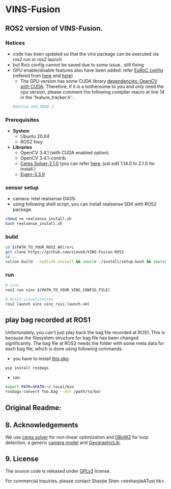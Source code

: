 # VINS-Fusion

## ROS2 version of VINS-Fusion.

### Notices
- code has been updated so that the vins package can be executed via ros2 run or ros2 launch
- but Rviz config cannot be saved due to some issue.. still fixing
- GPU enable/disable features also have been added: refer [EuRoC config](https://github.com/zinuok/VINS-Fusion-ROS2/blob/main/config/euroc/euroc_stereo_imu_config.yaml#L19-L21) (refered from [here](https://github.com/pjrambo/VINS-Fusion-gpu) and [here](https://github.com/pjrambo/VINS-Fusion-gpu/issues/33#issuecomment-1097642597))
  - The GPU version has some CUDA library [dependencies: OpenCV with CUDA](https://github.com/zinuok/VINS-Fusion-ROS2/blob/main/vins/src/featureTracker/feature_tracker.h#L21-L23). Therefore, if it is a bothersome to you and only need the cpu version, please comment the following compiler macro at line 14 in the 'feature_tracker.h': .
  ```bash
  #define GPU_MODE 1
  ```

### Prerequisites
- **System**
  - Ubuntu 20.04
  - ROS2 foxy
- **Libraries**
  - OpenCV 3.4.1 (with CUDA enabled option)
  - OpenCV 3.4.1-contrib
  - [Ceres Solver-2.1.0](http://ceres-solver.org/installation.html) (you can refer [here](https://github.com/zinuok/VINS-Fusion#-ceres-solver-1); just edit 1.14.0 to 2.1.0 for install.)
  - [Eigen-3.3.9](https://github.com/zinuok/VINS-Fusion#-eigen-1)


### sensor setup
- camera: Intel realsense D435i
- using following shell script, you can install realsense SDK with ROS2 package.
```bash
chmod +x realsense_install.sh
bash realsense_install.sh
```


### build
```bash
cd $(PATH_TO_YOUR_ROS2_WS)/src
git clone https://github.com/zinuok/VINS-Fusion-ROS2
cd ..
colcon build --symlink-install && source ./install/setup.bash && source ./install/local_setup.bash
```

### run
```bash
# vins
ros2 run vins $(PATH_TO_YOUR_VINS_CONFIG_FILE)

# Rviz2 visualization
ros2 launch vins vins_rviz.launch.xml
```


## play bag recorded at ROS1
Unfortunately, you can't just play back the bag file recorded at ROS1. 
This is because the filesystem structure for bag file has been changed significantly.
The bag file at ROS2 needs the folder with some meta data for each bag file, which is done using following commands.
- you have to install [this pkg](https://gitlab.com/ternaris/rosbags)
```bash
pip install rosbags
```

- run
```bash
export PATH=$PATH:~/.local/bin
rosbags-convert foo.bag --dst /path/to/bar
```






## Original Readme:

## 8. Acknowledgements
We use [ceres solver](http://ceres-solver.org/) for non-linear optimization and [DBoW2](https://github.com/dorian3d/DBoW2) for loop detection, a generic [camera model](https://github.com/hengli/camodocal) and [GeographicLib](https://geographiclib.sourceforge.io/).

## 9. License
The source code is released under [GPLv3](http://www.gnu.org/licenses/) license.

For commercial inquiries, please contact Shaojie Shen <eeshaojieATust.hk>.
